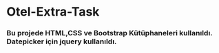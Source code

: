 # Otel-Extra-Task

### Bu projede HTML,CSS ve Bootstrap Kütüphaneleri kullanıldı. Datepicker için jquery kullanıldı.
